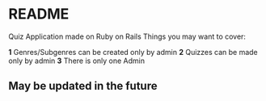 # README

Quiz Application made on Ruby on Rails
Things you may want to cover:

**1** Genres/Subgenres can be created only by admin
**2** Quizzes can be made only by admin
**3** There is only one Admin


## May be updated in the future
